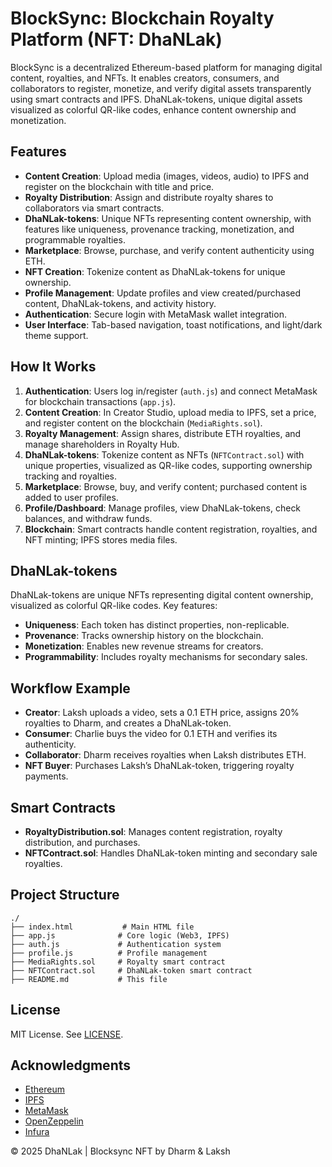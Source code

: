 # BlockSync: Blockchain Royalty Platform (NFT: DhaNLak)

BlockSync is a decentralized Ethereum-based platform for managing digital content, royalties, and NFTs. It enables creators, consumers, and collaborators to register, monetize, and verify digital assets transparently using smart contracts and IPFS. DhaNLak-tokens, unique digital assets visualized as colorful QR-like codes, enhance content ownership and monetization.

## Features

- **Content Creation**: Upload media (images, videos, audio) to IPFS and register on the blockchain with title and price.
- **Royalty Distribution**: Assign and distribute royalty shares to collaborators via smart contracts.
- **DhaNLak-tokens**: Unique NFTs representing content ownership, with features like uniqueness, provenance tracking, monetization, and programmable royalties.
- **Marketplace**: Browse, purchase, and verify content authenticity using ETH.
- **NFT Creation**: Tokenize content as DhaNLak-tokens for unique ownership.
- **Profile Management**: Update profiles and view created/purchased content, DhaNLak-tokens, and activity history.
- **Authentication**: Secure login with MetaMask wallet integration.
- **User Interface**: Tab-based navigation, toast notifications, and light/dark theme support.

## How It Works

1. **Authentication**: Users log in/register (`auth.js`) and connect MetaMask for blockchain transactions (`app.js`).
2. **Content Creation**: In Creator Studio, upload media to IPFS, set a price, and register content on the blockchain (`MediaRights.sol`).
3. **Royalty Management**: Assign shares, distribute ETH royalties, and manage shareholders in Royalty Hub.
4. **DhaNLak-tokens**: Tokenize content as NFTs (`NFTContract.sol`) with unique properties, visualized as QR-like codes, supporting ownership tracking and royalties.
5. **Marketplace**: Browse, buy, and verify content; purchased content is added to user profiles.
6. **Profile/Dashboard**: Manage profiles, view DhaNLak-tokens, check balances, and withdraw funds.
7. **Blockchain**: Smart contracts handle content registration, royalties, and NFT minting; IPFS stores media files.

## DhaNLak-tokens
DhaNLak-tokens are unique NFTs representing digital content ownership, visualized as colorful QR-like codes. Key features:
- **Uniqueness**: Each token has distinct properties, non-replicable.
- **Provenance**: Tracks ownership history on the blockchain.
- **Monetization**: Enables new revenue streams for creators.
- **Programmability**: Includes royalty mechanisms for secondary sales.

## Workflow Example
- **Creator**: Laksh uploads a video, sets a 0.1 ETH price, assigns 20% royalties to Dharm, and creates a DhaNLak-token.
- **Consumer**: Charlie buys the video for 0.1 ETH and verifies its authenticity.
- **Collaborator**: Dharm receives royalties when Laksh distributes ETH.
- **NFT Buyer**: Purchases Laksh’s DhaNLak-token, triggering royalty payments.

## Smart Contracts
- **RoyaltyDistribution.sol**: Manages content registration, royalty distribution, and purchases.
- **NFTContract.sol**: Handles DhaNLak-token minting and secondary sale royalties.

## Project Structure
```
./
├── index.html           # Main HTML file
├── app.js              # Core logic (Web3, IPFS)
├── auth.js             # Authentication system
├── profile.js          # Profile management
├── MediaRights.sol     # Royalty smart contract
├── NFTContract.sol     # DhaNLak-token smart contract
├── README.md           # This file
```
## License
MIT License. See [LICENSE](LICENSE).

## Acknowledgments
- [Ethereum](https://ethereum.org/)
- [IPFS](https://ipfs.io/)
- [MetaMask](https://metamask.io/)
- [OpenZeppelin](https://openzeppelin.com/)
- [Infura](https://infura.io/)

© 2025 DhaNLak | Blocksync NFT by Dharm & Laksh
